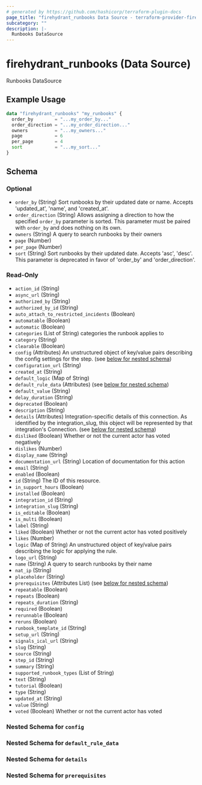 ```yaml
---
# generated by https://github.com/hashicorp/terraform-plugin-docs
page_title: "firehydrant_runbooks Data Source - terraform-provider-firehydrant"
subcategory: ""
description: |-
  Runbooks DataSource
---
```


# firehydrant_runbooks (Data Source)

Runbooks DataSource

## Example Usage

```terraform
data "firehydrant_runbooks" "my_runbooks" {
  order_by        = "...my_order_by..."
  order_direction = "...my_order_direction..."
  owners          = "...my_owners..."
  page            = 6
  per_page        = 4
  sort            = "...my_sort..."
}
```

<!-- schema generated by tfplugindocs -->
## Schema

### Optional

- `order_by` (String) Sort runbooks by their updated date or name. Accepts 'updated_at', 'name', and 'created_at'.
- `order_direction` (String) Allows assigning a direction to how the specified `order_by` parameter is sorted. This parameter must be paired with `order_by` and does nothing on its own.
- `owners` (String) A query to search runbooks by their owners
- `page` (Number)
- `per_page` (Number)
- `sort` (String) Sort runbooks by their updated date. Accepts 'asc', 'desc'. This parameter is deprecated in favor of 'order_by' and 'order_direction'.

### Read-Only

- `action_id` (String)
- `async_url` (String)
- `authorized_by` (String)
- `authorized_by_id` (String)
- `auto_attach_to_restricted_incidents` (Boolean)
- `automatable` (Boolean)
- `automatic` (Boolean)
- `categories` (List of String) categories the runbook applies to
- `category` (String)
- `clearable` (Boolean)
- `config` (Attributes) An unstructured object of key/value pairs describing the config settings for the step. (see [below for nested schema](#nestedatt--config))
- `configuration_url` (String)
- `created_at` (String)
- `default_logic` (Map of String)
- `default_rule_data` (Attributes) (see [below for nested schema](#nestedatt--default_rule_data))
- `default_value` (String)
- `delay_duration` (String)
- `deprecated` (Boolean)
- `description` (String)
- `details` (Attributes) Integration-specific details of this connection. As identified by the integration_slug, this object will be represented by that integration's Connection. (see [below for nested schema](#nestedatt--details))
- `disliked` (Boolean) Whether or not the current actor has voted negatively
- `dislikes` (Number)
- `display_name` (String)
- `documentation_url` (String) Location of documentation for this action
- `email` (String)
- `enabled` (Boolean)
- `id` (String) The ID of this resource.
- `in_support_hours` (Boolean)
- `installed` (Boolean)
- `integration_id` (String)
- `integration_slug` (String)
- `is_editable` (Boolean)
- `is_multi` (Boolean)
- `label` (String)
- `liked` (Boolean) Whether or not the current actor has voted positively
- `likes` (Number)
- `logic` (Map of String) An unstructured object of key/value pairs describing the logic for applying the rule.
- `logo_url` (String)
- `name` (String) A query to search runbooks by their name
- `nat_ip` (String)
- `placeholder` (String)
- `prerequisites` (Attributes List) (see [below for nested schema](#nestedatt--prerequisites))
- `repeatable` (Boolean)
- `repeats` (Boolean)
- `repeats_duration` (String)
- `required` (Boolean)
- `rerunnable` (Boolean)
- `reruns` (Boolean)
- `runbook_template_id` (String)
- `setup_url` (String)
- `signals_ical_url` (String)
- `slug` (String)
- `source` (String)
- `step_id` (String)
- `summary` (String)
- `supported_runbook_types` (List of String)
- `text` (String)
- `tutorial` (Boolean)
- `type` (String)
- `updated_at` (String)
- `value` (String)
- `voted` (Boolean) Whether or not the current actor has voted

<a id="nestedatt--config"></a>
### Nested Schema for `config`


<a id="nestedatt--default_rule_data"></a>
### Nested Schema for `default_rule_data`


<a id="nestedatt--details"></a>
### Nested Schema for `details`


<a id="nestedatt--prerequisites"></a>
### Nested Schema for `prerequisites`
